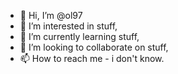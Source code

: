 - 👋 Hi, I’m @ol97
- 👀 I’m interested in stuff,
- 🌱 I’m currently learning stuff,
- 💞️ I’m looking to collaborate on stuff,
- 📫 How to reach me - i don't know.

<!---
ol97/ol97 is a ✨ special ✨ repository because its `README.md` (this file) appears on your GitHub profile.
You can click the Preview link to take a look at your changes.
--->
